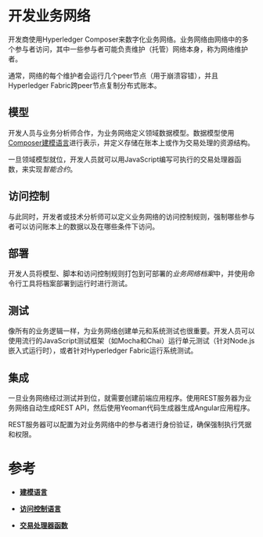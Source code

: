 # 开发业务网络

开发商使用Hyperledger Composer来数字化业务网络。业务网络由网络中的多个参与者访问，其中一些参与者可能负责维护（托管）网络本身，称为网络维护者。

通常，网络的每个维护者会运行几个peer节点（用于崩溃容错），并且Hyperledger Fabric跨peer节点复制分布式账本。

## 模型

开发人员与业务分析师合作，为业务网络定义领域数据模型。数据模型使用[Composer建模语言](reference_cto_language.md)进行表示，并定义存储在账本上或作为交易处理的资源结构。

一旦领域模型就位，开发人员就可以用JavaScript编写可执行的交易处理器函数，来实现*智能合约*。

## 访问控制

与此同时，开发者或技术分析师可以定义业务网络的访问控制规则，强制哪些参与者可以访问账本上的数据以及在哪些条件下访问。

## 部署

开发人员将模型、脚本和访问控制规则打包到可部署的*业务网络档案*中，并使用命令行工具将档案部署到运行时进行测试。

## 测试

像所有的业务逻辑一样，为业务网络创建单元和系统测试也很重要。开发人员可以使用流行的JavaScript测试框架（如Mocha和Chai）运行单元测试（针对Node.js嵌入式运行时），或者针对Hyperledger Fabric运行系统测试。

## 集成

一旦业务网络经过测试并到位，就需要创建前端应用程序。使用REST服务器为业务网络自动生成REST API，然后使用Yeoman代码生成器生成Angular应用程序。

REST服务器可以配置为对业务网络中的参与者进行身份验证，确保强制执行凭据和权限。

# 参考

- [**建模语言**](reference_cto_language.md)

- [**访问控制语言**](reference_acl_language.md)

- [**交易处理器函数**](reference_js_scripts.md)


